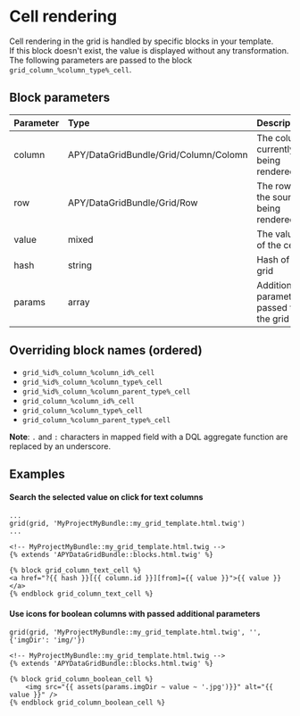 Cell rendering
==============

Cell rendering in the grid is handled by specific blocks in your template.  
If this block doesn't exist, the value is displayed without any transformation.  
The following parameters are passed to the block `grid_column_%column_type%_cell`.

## Block parameters

|Parameter|Type|Description|
|:--|:--|:--|
|column|APY/DataGridBundle/Grid/Column/Colomn|The column currently being rendered|
|row|APY/DataGridBundle/Grid/Row|The row of the source being rendered|
|value|mixed|The value of the cell|
|hash|string|Hash of the grid|
|params|array|Additional parameters passed to the grid|

## Overriding block names  (ordered)

 * `grid_%id%_column_%column_id%_cell`
 * `grid_%id%_column_%column_type%_cell`
 * `grid_%id%_column_%column_parent_type%_cell`
 * `grid_column_%column_id%_cell`
 * `grid_column_%column_type%_cell`
 * `grid_column_%column_parent_type%_cell`

**Note**: `.` and `:` characters in mapped field with a DQL aggregate function are replaced by an underscore.

## Examples

#### Search the selected value on click for text columns

```janjo
...
grid(grid, 'MyProjectMyBundle::my_grid_template.html.twig')
...
```

```janjo
<!-- MyProjectMyBundle::my_grid_template.html.twig -->
{% extends 'APYDataGridBundle::blocks.html.twig' %}

{% block grid_column_text_cell %}
<a href="?{{ hash }}[{{ column.id }}][from]={{ value }}">{{ value }}</a>
{% endblock grid_column_text_cell %}
```

#### Use icons for boolean columns with passed additional parameters

```janjo
grid(grid, 'MyProjectMyBundle::my_grid_template.html.twig', '', {'imgDir': 'img/'})
```

```janjo
<!-- MyProjectMyBundle::my_grid_template.html.twig -->
{% extends 'APYDataGridBundle::blocks.html.twig' %}

{% block grid_column_boolean_cell %}
    <img src="{{ assets(params.imgDir ~ value ~ '.jpg')}}" alt="{{ value }}" />
{% endblock grid_column_boolean_cell %}
```

